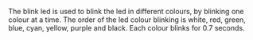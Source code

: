 The blink led is used to blink the led in different colours, by blinking one colour at a time.
The order of the led colour blinking is white, red, green, blue, cyan, yellow, purple and black. Each colour blinks for 0.7 seconds.
